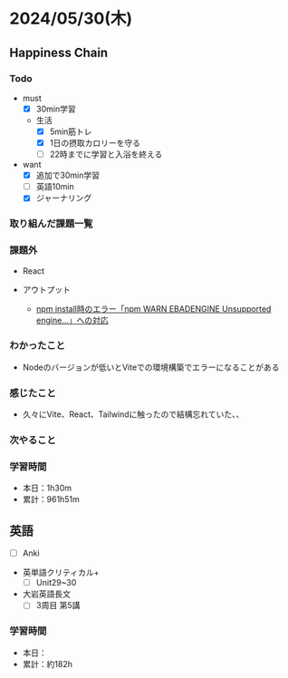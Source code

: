 # 2024/05/30(木)

## Happiness Chain

### Todo

- must
  - [x] 30min学習
  - 生活
    - [x] 5min筋トレ
    - [x] 1日の摂取カロリーを守る
    - [ ] 22時までに学習と入浴を終える
- want
  - [x] 追加で30min学習
  - [ ] 英語10min
  - [x] ジャーナリング

### 取り組んだ課題一覧

### 課題外

- React

- アウトプット
  - [npm install時のエラー「npm WARN EBADENGINE Unsupported engine...」への対応](https://qiita.com/wsigma21/items/2cce19babffff169aa82)

### わかったこと

- Nodeのバージョンが低いとViteでの環境構築でエラーになることがある

### 感じたこと

- 久々にVite、React、Tailwindに触ったので結構忘れていた、、

### 次やること

### 学習時間

- 本日：1h30m
- 累計：961h51m

## 英語

- [ ] Anki
- 英単語クリティカル+
  - [ ] Unit29~30
- 大岩英語長文
  - [ ] 3周目 第5講

### 学習時間

- 本日：
- 累計：約182h
